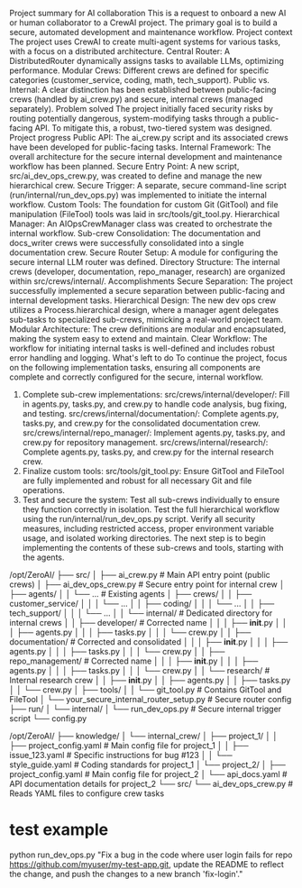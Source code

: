 Project summary for AI collaboration
This is a request to onboard a new AI or human collaborator to a CrewAI project. The primary goal is to build a secure, automated development and maintenance workflow.
Project context
The project uses CrewAI to create multi-agent systems for various tasks, with a focus on a distributed architecture.
Central Router: A DistributedRouter dynamically assigns tasks to available LLMs, optimizing performance.
Modular Crews: Different crews are defined for specific categories (customer_service, coding, math, tech_support).
Public vs. Internal: A clear distinction has been established between public-facing crews (handled by ai_crew.py) and secure, internal crews (managed separately). 
Problem solved
The project initially faced security risks by routing potentially dangerous, system-modifying tasks through a public-facing API. To mitigate this, a robust, two-tiered system was designed.
Project progress
Public API: The ai_crew.py script and its associated crews have been developed for public-facing tasks.
Internal Framework: The overall architecture for the secure internal development and maintenance workflow has been planned.
Secure Entry Point: A new script, src/ai_dev_ops_crew.py, was created to define and manage the new hierarchical crew.
Secure Trigger: A separate, secure command-line script (run/internal/run_dev_ops.py) was implemented to initiate the internal workflow.
Custom Tools: The foundation for custom Git (GitTool) and file manipulation (FileTool) tools was laid in src/tools/git_tool.py.
Hierarchical Manager: An AIOpsCrewManager class was created to orchestrate the internal workflow.
Sub-crew Consolidation: The documentation and docs_writer crews were successfully consolidated into a single documentation crew.
Secure Router Setup: A module for configuring the secure internal LLM router was defined.
Directory Structure: The internal crews (developer, documentation, repo_manager, research) are organized within src/crews/internal/. 
Accomplishments
Secure Separation: The project successfully implemented a secure separation between public-facing and internal development tasks.
Hierarchical Design: The new dev ops crew utilizes a Process.hierarchical design, where a manager agent delegates sub-tasks to specialized sub-crews, mimicking a real-world project team.
Modular Architecture: The crew definitions are modular and encapsulated, making the system easy to extend and maintain.
Clear Workflow: The workflow for initiating internal tasks is well-defined and includes robust error handling and logging. 
What's left to do
To continue the project, focus on the following implementation tasks, ensuring all components are complete and correctly configured for the secure, internal workflow. 
1. Complete sub-crew implementations:
src/crews/internal/developer/: Fill in agents.py, tasks.py, and crew.py to handle code analysis, bug fixing, and testing.
src/crews/internal/documentation/: Complete agents.py, tasks.py, and crew.py for the consolidated documentation crew.
src/crews/internal/repo_manager/: Implement agents.py, tasks.py, and crew.py for repository management.
src/crews/internal/research/: Complete agents.py, tasks.py, and crew.py for the internal research crew.
2. Finalize custom tools:
src/tools/git_tool.py: Ensure GitTool and FileTool are fully implemented and robust for all necessary Git and file operations.
3. Test and secure the system:
Test all sub-crews individually to ensure they function correctly in isolation.
Test the full hierarchical workflow using the run/internal/run_dev_ops.py script.
Verify all security measures, including restricted access, proper environment variable usage, and isolated working directories. 
The next step is to begin implementing the contents of these sub-crews and tools, starting with the agents.

/opt/ZeroAI/
├── src/
│   ├── ai_crew.py                # Main API entry point (public crews)
│   ├── ai_dev_ops_crew.py        # Secure entry point for internal crew
│   ├── agents/
│   │   └── ...                   # Existing agents
│   ├── crews/
│   │   ├── customer_service/
│   │   │   └── ...
│   │   ├── coding/
│   │   │   └── ...
│   │   ├── tech_support/
│   │   │   └── ...
│   │   └── internal/             # Dedicated directory for internal crews
│   │       ├── developer/        # Corrected name
│   │       │   ├── __init__.py
│   │       │   ├── agents.py
│   │       │   ├── tasks.py
│   │       │   └── crew.py
│   │       ├── documentation/    # Corrected and consolidated
│   │       │   ├── __init__.py
│   │       │   ├── agents.py
│   │       │   ├── tasks.py
│   │       │   └── crew.py
│   │       ├── repo_management/  # Corrected name
│   │       │   ├── __init__.py
│   │       │   ├── agents.py
│   │       │   ├── tasks.py
│   │       │   └── crew.py
│   │       └── research/         # Internal research crew
│   │           ├── __init__.py
│   │           ├── agents.py
│   │           ├── tasks.py
│   │           └── crew.py
│   ├── tools/
│   │   └── git_tool.py           # Contains GitTool and FileTool
│   └── your_secure_internal_router_setup.py # Secure router config
├── run/
│   └── internal/
│       └── run_dev_ops.py        # Secure internal trigger script
└── config.py



/opt/ZeroAI/
├── knowledge/
│   └── internal_crew/
│       ├── project_1/
│       │   ├── project_config.yaml     # Main config file for project_1
│       │   ├── issue_123.yaml          # Specific instructions for bug #123
│       │   └── style_guide.yaml        # Coding standards for project_1
│       └── project_2/
│           ├── project_config.yaml     # Main config file for project_2
│           └── api_docs.yaml           # API documentation details for project_2
└── src/
    └── ai_dev_ops_crew.py              # Reads YAML files to configure crew tasks



#  test example
python run_dev_ops.py "Fix a bug in the code where user login fails for repo https://github.com/myuser/my-test-app.git, update the README to reflect the change, and push the changes to a new branch 'fix-login'."














